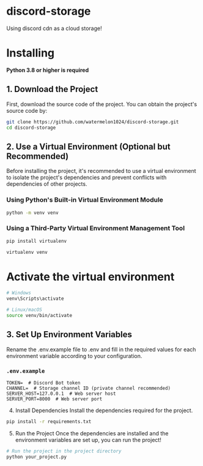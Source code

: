 # discord-storage
 Using discord cdn as a cloud storage!

# Installing
 **Python 3.8 or higher is required**

 ## 1. Download the Project
 First, download the source code of the project. You can obtain the project's source code by:
 ```bash
 git clone https://github.com/watermelon1024/discord-storage.git
 cd discord-storage
 ```

 ## 2. Use a Virtual Environment (Optional but Recommended)
 Before installing the project, it's recommended to use a virtual environment to isolate the project's dependencies and prevent conflicts with dependencies of other projects.
 ### Using Python's Built-in Virtual Environment Module
 ```bash
 python -m venv venv
 ```
 ### Using a Third-Party Virtual Environment Management Tool
 ```bash
 pip install virtualenv

 virtualenv venv
 ```
 # Activate the virtual environment
 ```bash
 # Windows
 venv\Scripts\activate

 # Linux/macOS
 source venv/bin/activate
 ```

 ## 3. Set Up Environment Variables
 Rename the .env.example file to .env and fill in the required values for each environment variable according to your configuration.

 ### `.env.example`
 ```
 TOKEN=  # Discord Bot token
 CHANNEL=  # Storage channel ID (private channel recommended)
 SERVER_HOST=127.0.0.1  # Web server host
 SERVER_PORT=8000  # Web server port
 ```

 4. Install Dependencies
 Install the dependencies required for the project.
 ```bash
 pip install -r requirements.txt
 ```

 5. Run the Project
 Once the dependencies are installed and the environment variables are set up, you can run the project!
 ```bash
 # Run the project in the project directory
 python your_project.py
 ```
